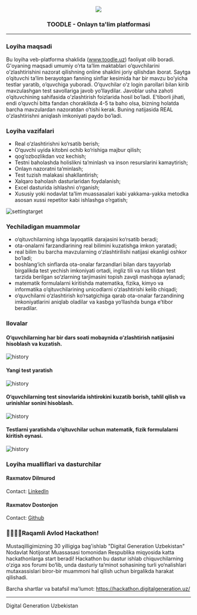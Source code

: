 <!-- PROJECT LOGO -->
<br />
<p align="center">
  <a href="https://github.com/rd20020301/toodle_dghackathon">
    <img src="https://telegra.ph/file/c91f1af087f92050fa013.png">
  </a>

  <h3 align="center">TOODLE - Onlayn ta'lim platformasi</h3>
</p>

_________

### Loyiha maqsadi

Bu loyiha veb-platforma shaklida (www.toodle.uz) faoliyat olib boradi. G'oyaning maqsadi umumiy o’rta ta’lim maktablari o’quvchilarini o’zlashtirishini nazorat qilishning online shaklini joriy qilishdan iborat. Saytga o’qituvchi  ta’lim berayotgan fanning sinflar kesimida har bir mavzu bo’yicha testlar yaratib, o’quvchiga yuboradi. O’quvchilar o’z login parollari bilan kirib mavzulashgan test savollariga javob yo’llaydilar. Javoblar usha zahoti o’qituvchining sahifasida o’zlashtirish foizlarida hosil bo’ladi. E’tiborli jihati, endi o’quvchi bitta fandan choraklikda 4-5 ta baho olsa, bizning holatda barcha mavzulardan nazoratdan o’tishi kerak. Buning natijasida REAL o’zlashtirishni aniqlash imkoniyati paydo bo’ladi.

### Loyiha vazifalari

- Real o‘zlashtirishni ko‘rsatib berish;
- O‘quvchi uyida kitobni ochib ko‘rishiga majbur qilish;
- qog‘ozbozlikdan voz kechish;
- Testni baholashda holislikni ta’minlash va inson resurslarini kamaytirish;
- Onlayn nazoratni ta’minlash;
- Test tuzish malakasi shakllantirish;
- Xalqaro baholash dasturlaridan foydalanish;
- Excel dasturida ishlashni o‘rganish;
- Xususiy yoki nodavlat ta’lim muassasalari kabi yakkama-yakka metodka asosan xussi repetitor kabi ishlashga o’rgatish;

![settingtarget](https://telegra.ph/file/6682e35e6ba308ff8cd8b.png)

### Yechiladigan muammolar

- o‘qituvchilarning ishga layoqatlik darajasini ko‘rsatib beradi;
- ota-onalarni farzandlarining real bilimini kuzatishga imkon yaratadi;
- real bilim bu barcha mavzularning o‘zlashtirilishi natijasi ekanligi oshkor bo‘ladi;
- boshlang‘ich sinflarda ota-onalar farzandlari bilan dars tayyorlab birgalikda test yechish imkoniyati ortadi, ingliz tili va rus tilidan test tarzida berilgan so‘zlarning tarjimasini topish zavqli mashqqa aylanadi;
- matematik formulalarni kiritishda matematika, fizika, kimyo va informatika o’qituvchilarining unicodlarni o‘zlashtirishi  kelib chiqadi;
- o‘quvchilarni o‘zlashtirish ko‘rsatgichiga qarab ota-onalar farzandining imkoniyatlarini aniqlab oladilar va kasbga yo‘llashda bunga e’tibor beradilar.

### Ilovalar

#### O‘quvchilarning har bir dars soati mobaynida o‘zlashtirish natijasini hisoblash va kuzatish.

![history](https://telegra.ph/file/a1f4f62c7cf30c9f77afe.png)

#### Yangi test yaratish

![history](https://telegra.ph/file/99637cda01978a81fd732.png)

#### O‘quvchilarning test sinovlarida ishtirokini kuzatib borish, tahlil qilish va urinishlar sonini hisoblash.

![history](https://telegra.ph/file/46f073a07a88c775d880b.png)

#### Testlarni yaratishda o‘qituvchilar uchun matematik, fizik formulalarni kiritish oynasi.

![history](https://telegra.ph/file/4a88613642ab0fdd202c0.png)

### Loyiha mualliflari va dasturchilar

#### Raxmatov Dilmurod
Contact: [LinkedIn](https://www.linkedin.com/in/dilmurod-rakhmatov-ba215a174/)
#### Raxmatov Dostonjon
Contact: [Github](https://github.com/nonameclub)

### 👨‍💻👩‍💻Raqamli Avlod Hackathon!

Mustaqilligimizning 30 yilligiga bag'ishlab "Digital Generation Uzbekistan" Nodavlat Notijorat Muassasasi tomonidan Respublika miqyosida katta hackathonlarga start beradi! Hackathon bu dastur ishlab chiquvchilarning o‘ziga xos forumi bo‘lib, unda dasturiy taʼminot sohasining turli yo‘nalishlari mutaxassislari biror-bir muammoni hal qilish uchun birgalikda harakat qilishadi.

Barcha shartlar va batafsil ma'lumot: https://hackathon.digitalgeneration.uz/
_________
Digital Generation Uzbekistan



